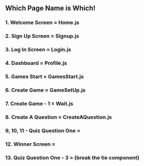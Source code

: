 ## Which Page Name is Which! 

### 1. Welcome Screen = Home.js 
### 2. Sign Up Screen = Signup.js
### 3. Log In Screen = Login.js
### 4. Dashboard = Profile.js
### 5. Games Start = GamesStart.js
### 6. Create Game = GameSetUp.js
### 7. Create Game - 1 = Wait.js
### 8. Create A Question = CreateAQuestion.js
### 9, 10, 11 - Quiz Question One = 
### 12. Winner Screen = 
### 13. Quiz Question One - 3 = (break the tie component)